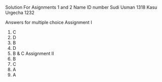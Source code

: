 
 Solution For Asignments 1 and 2
 Name                ID number
Sudi Usman             1318
Kasu Urgecha           1232

Answers for multiple choice
Assignment I
1. C
2. D
3. B
4. D
5. B & C
Assignment II
1. B
2. C
3. A
4. A


